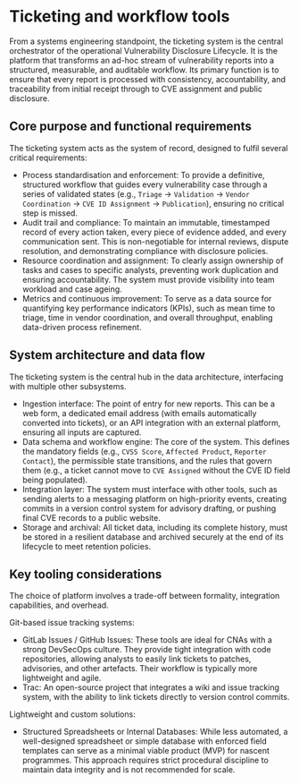 # Ticketing and workflow tools

From a systems engineering standpoint, the ticketing system is the central orchestrator of the operational 
Vulnerability Disclosure Lifecycle. It is the platform that transforms an ad-hoc stream of vulnerability reports into a structured, 
measurable, and auditable workflow. Its primary function is to ensure that every report is processed with 
consistency, accountability, and traceability from initial receipt through to CVE assignment and public disclosure.

## Core purpose and functional requirements

The ticketing system acts as the system of record, designed to fulfil several critical requirements:

*   Process standardisation and enforcement: To provide a definitive, structured workflow that guides every vulnerability case through a series of validated states (e.g., `Triage` → `Validation` → `Vendor Coordination` → `CVE ID Assignment` → `Publication`), ensuring no critical step is missed.
*   Audit trail and compliance: To maintain an immutable, timestamped record of every action taken, every piece of evidence added, and every communication sent. This is non-negotiable for internal reviews, dispute resolution, and demonstrating compliance with disclosure policies.
*   Resource coordination and assignment: To clearly assign ownership of tasks and cases to specific analysts, preventing work duplication and ensuring accountability. The system must provide visibility into team workload and case ageing.
*   Metrics and continuous improvement: To serve as a data source for quantifying key performance indicators (KPIs), such as mean time to triage, time in vendor coordination, and overall throughput, enabling data-driven process refinement.

## System architecture and data flow

The ticketing system is the central hub in the data architecture, interfacing with multiple other subsystems.

*   Ingestion interface: The point of entry for new reports. This can be a web form, a dedicated email address (with emails automatically converted into tickets), or an API integration with an external platform, ensuring all inputs are captured.
*   Data schema and workflow engine: The core of the system. This defines the mandatory fields (e.g., `CVSS Score`, `Affected Product`, `Reporter Contact`), the permissible state transitions, and the rules that govern them (e.g., a ticket cannot move to `CVE Assigned` without the CVE ID field being populated).
*   Integration layer: The system must interface with other tools, such as sending alerts to a messaging platform on high-priority events, creating commits in a version control system for advisory drafting, or pushing final CVE records to a public website.
*   Storage and archival: All ticket data, including its complete history, must be stored in a resilient database and archived securely at the end of its lifecycle to meet retention policies.

## Key tooling considerations

The choice of platform involves a trade-off between formality, integration capabilities, and overhead.

Git-based issue tracking systems:

*   GitLab Issues / GitHub Issues: These tools are ideal for CNAs with a strong DevSecOps culture. They provide tight integration with code repositories, allowing analysts to easily link tickets to patches, advisories, and other artefacts. Their workflow is typically more lightweight and agile.
*   Trac: An open-source project that integrates a wiki and issue tracking system, with the ability to link tickets directly to version control commits.

Lightweight and custom solutions:

*   Structured Spreadsheets or Internal Databases: While less automated, a well-designed spreadsheet or simple database with enforced field templates can serve as a minimal viable product (MVP) for nascent programmes. This approach requires strict procedural discipline to maintain data integrity and is not recommended for scale.
